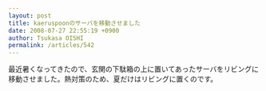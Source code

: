 ```yaml
---
layout: post
title: kaeruspoonのサーバを移動させました
date: 2008-07-27 22:55:19 +0900
author: Tsukasa OISHI
permalink: /articles/542
---
```



最近暑くなってきたので、玄関の下駄箱の上に置いてあったサーバをリビングに移動させました。熱対策のため、夏だけはリビングに置くのです。  

